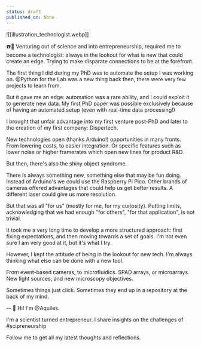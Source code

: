 ```yaml
---
status: draft
published_on: None
---
```

![[illustration_technologist.webp]]

☎️📲 Venturing out of science and into entrepreneurship, required me to become a technologist: always in the lookout for what is new that could create an edge. Trying to make disparate connections to be at the forefront. 

The first thing I did during my PhD was to automate the setup I was working on. @Python for the Lab was a new thing back then, there were very few projects to learn from. 

But it gave me an edge: automation was a rare ability, and I could exploit it to generate new data. My first PhD paper was possible exclusively because of having an automated setup (even with real-time data processing!) 

I brought that unfair advantage into my first venture post-PhD and later to the creation of my first company: Dispertech. 

New technologies open (thanks Arduino!) opportunities in many fronts. From lowering costs, to easier integration. Or specific features such as lower noise or higher framerates which open new lines for product R&D. 

But then, there's also the shiny object syndrome. 

There is always something new, something else that may be fun doing. Instead of Arduino's we could use the Raspberry Pi Pico. Other brands of cameras offered advantages that could help us get better results. A different laser could give us more resolution. 

But that was all "for us" (mostly for me, for my curiosity). Putting limits, acknowledging that we had enough "for others", "for that application", is not trivial. 

It took me a very long time to develop a more structured approach: first fixing expectations, and then moving towards a set of goals. I'm not even sure I am very good at it, but it's what I try. 

However, I kept the attitude of being in the lookout for new tech. 
I'm always thinking what else can be done with a new tool. 

From event-based cameras, to microfluidics. SPAD arrays, or microarrays. New light sources, and new microscopy objectives. 

Sometimes things just click. 
Sometimes they end up in a repository at the back of my mind. 

--
👋 Hi! I'm @Aquiles. 

I'm a scientist turned entrepreneur. 
I share insights on the challenges of #scipreneurship 

Follow me to get all my latest thoughts and reflections. 
